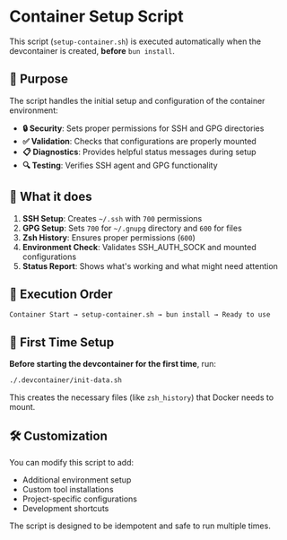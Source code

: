 # Container Setup Script

This script (`setup-container.sh`) is executed automatically when the devcontainer is created, **before** `bun install`.

## 🎯 Purpose

The script handles the initial setup and configuration of the container environment:

- **🔒 Security**: Sets proper permissions for SSH and GPG directories
- **✅ Validation**: Checks that configurations are properly mounted
- **📋 Diagnostics**: Provides helpful status messages during setup
- **🔍 Testing**: Verifies SSH agent and GPG functionality

## 🔧 What it does

1. **SSH Setup**: Creates `~/.ssh` with `700` permissions
2. **GPG Setup**: Sets `700` for `~/.gnupg` directory and `600` for files
3. **Zsh History**: Ensures proper permissions (`600`)
4. **Environment Check**: Validates SSH_AUTH_SOCK and mounted configurations
5. **Status Report**: Shows what's working and what might need attention

## 📝 Execution Order

```
Container Start → setup-container.sh → bun install → Ready to use
```

## 🚀 First Time Setup

**Before starting the devcontainer for the first time**, run:

```bash
./.devcontainer/init-data.sh
```

This creates the necessary files (like `zsh_history`) that Docker needs to mount.

## 🛠️ Customization

You can modify this script to add:
- Additional environment setup
- Custom tool installations
- Project-specific configurations
- Development shortcuts

The script is designed to be idempotent and safe to run multiple times.
